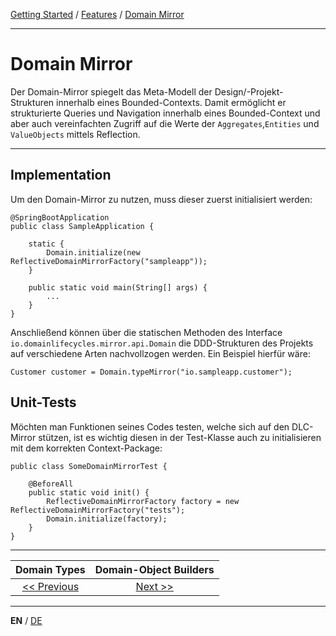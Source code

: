 [Getting Started](../index_en.md) / [Features](../guides/features_en.md) / [Domain Mirror](domain_mirror_en.md)

---

# Domain Mirror
Der Domain-Mirror spiegelt das Meta-Modell der Design/-Projekt-Strukturen innerhalb eines Bounded-Contexts.
Damit ermöglicht er strukturierte Queries und Navigation innerhalb eines Bounded-Context und aber auch
vereinfachten Zugriff auf die Werte der `Aggregates`,`Entities`  und  `ValueObjects` mittels Reflection.

---

## Implementation
Um den Domain-Mirror zu nutzen, muss dieser zuerst initialisiert werden:
```
@SpringBootApplication
public class SampleApplication {

    static {
        Domain.initialize(new ReflectiveDomainMirrorFactory("sampleapp"));
    }

    public static void main(String[] args) {
        ...
    }
}
```
Anschließend können über die statischen Methoden des Interface `io.domainlifecycles.mirror.api.Domain`
die DDD-Strukturen des Projekts auf verschiedene Arten nachvollzogen werden.
Ein Beispiel hierfür wäre:
```
Customer customer = Domain.typeMirror("io.sampleapp.customer");
```

## Unit-Tests

Möchten man Funktionen seines Codes testen, welche sich auf den DLC-Mirror stützen,
ist es wichtig diesen in der Test-Klasse auch zu initialisieren mit dem korrekten Context-Package:

```
public class SomeDomainMirrorTest {

    @BeforeAll
    public static void init() {
        ReflectiveDomainMirrorFactory factory = new ReflectiveDomainMirrorFactory("tests");
        Domain.initialize(factory);
    }
}
```

---

|            **Domain Types**             |           **Domain-Object Builders**           |
|:---------------------------------------:|:----------------------------------------------:|
| [<< Previous](domain_types_en.md) | [Next >>](domainobject_builders_en.md) |

---

**EN** / [DE](../../german/features/domain_mirror_de.md)
